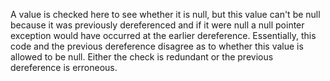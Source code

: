 A value is checked here to see whether it is null, but this value can't be null because it was previously dereferenced and if it were null a null pointer exception would have occurred at the earlier dereference. Essentially, this code and the previous dereference disagree as to whether this value is allowed to be null. Either the check is redundant or the previous dereference is erroneous.